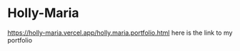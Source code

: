# Holly-Maria

https://holly-maria.vercel.app/holly.maria.portfolio.html here is the link to my portfolio

